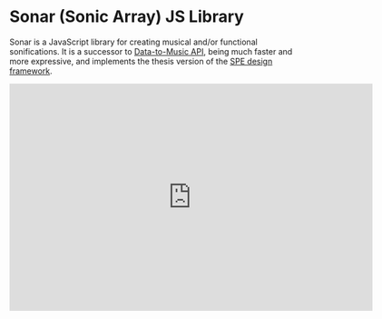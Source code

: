 # Sonar (Sonic Array) JS Library
Sonar is a JavaScript library for creating musical and/or functional sonifications. It is a successor to [Data-to-Music API](sonification/dtm.md), being much faster and more expressive, and implements the thesis version of the [SPE design framework](sonification/spe.md).

[comment]: <> (supports both generative and analysis-based &#40;data-driven&#41; )

<iframe title="vimeo-player" src="https://player.vimeo.com/video/406236490" width="640" height="400" frameborder="0" allowfullscreen></iframe>

[comment]: <> (## Some musical info graphics using sonar)
